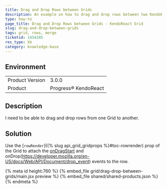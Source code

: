 ```yaml
---
title: Drag and Drop Rows between Grids
description: An example on how to drag and drop rows between two KendoReact Grids.
type: how-to
page_title: Drag and Drop Rows between Grids - KendoReact Grid
slug: drag-and-drop-between-grids
tags: grid, rows, merge
ticketid: 1454285
res_type: kb
category: knowledge-base
---
```


## Environment

<table>
    <tbody>
	    <tr>
	    	<td>Product Version</td>
	    	<td>3.0.0</td>
	    </tr>
	    <tr>
	    	<td>Product</td>
	    	<td>Progress® KendoReact</td>
	    </tr>
    </tbody>
</table>


## Description

I need to be able to drag and drop rows from one Grid to another.

## Solution

Use the [`rowRender`]({% slug api_grid_gridprops %}#toc-rowrender) prop of the Grid to attach the [onDragStart](https://developer.mozilla.org/en-US/docs/Web/API/Document/dragstart_event) and onDrop(https://developer.mozilla.org/en-US/docs/Web/API/Document/drop_event) events to the row.

{% meta id height:760 %}
{% embed_file grid/drag-drop-between-grids/main.jsx preview %}
{% embed_file shared/shared-products.json %}
{% endmeta %}
